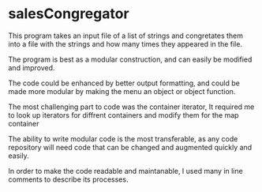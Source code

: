 # salesCongregator

This program takes an input file of a list of strings and congretates them into a file with the strings and how many times they appeared in the file.

The program is best as a modular construction, and can easily be modified and improved.

The code could be enhanced by better output formatting, and could be made more modular by making the menu an object or object function.

The most challenging part to code was the container iterator, It required me to look up iterators for diffrent containers and modify them for the map container

The ability to write modular code is the most transferable, as any code repository will need code that can be changed and augmented quickly and easily.

In order to make the code readable and maintanable, I used many in line comments to describe its processes.
